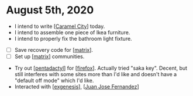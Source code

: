 # August 5th, 2020
- I intend to write [[Caramel City]] today.
- I intend to assemble one piece of Ikea furniture.
- I intend to properly fix the bathroom light fixture.
- [ ] Save recovery code for [[matrix]].
- [ ] Set up [[matrix]] communities.
- Try out [[pentadactyl]] for [[firefox]]. Actually tried "saka key". Decent, but still interferes with some sites more than I'd like and doesn't have a "default off mode" which I'd like. 
- Interacted with [[exgenesis]], [[Juan Jose Fernandez]]

[//begin]: # "Autogenerated link references for markdown compatibility"
[Caramel City]: ../caramel-city "Caramel City"
[matrix]: ../matrix "matrix"
[pentadactyl]: ../pentadactyl "pentadactyl"
[firefox]: ../firefox "Firefox"
[exgenesis]: ../exgenesis "Exgenesis"
[Juan Jose Fernandez]: ../juan-jose-fernandez "Juan Jose Fernandez"
[//end]: # "Autogenerated link references"